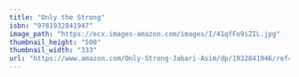 ```yaml
---
title: "Only the Strong"
isbn: "9781932841947"
image_path: "https://ecx.images-amazon.com/images/I/41qfFo9iZIL.jpg"
thumbnail_height: "500"
thumbnail_width: "333"
url: "https://www.amazon.com/Only-Strong-Jabari-Asim/dp/1932841946/ref=sr_1_1?s=books&amp;ie=UTF8&amp;qid=1445873379&amp;sr=1-1&amp;keywords=9781932841947"
---
```

